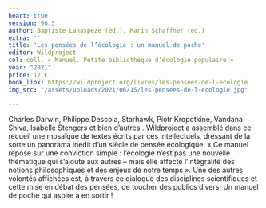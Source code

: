 ```yaml
---
heart: true
version: 96.5
author: Baptiste Lanaspeze (éd.), Marin Schaffner (éd.)
extra: ''
title: 'Les pensées de l’écologie : un manuel de poche'
editor: Wildproject
col: coll. « Manuel. Petite bibliothèque d’écologie populaire »
year: "2021"
price: 12 €
book_link: https://wildproject.org/livres/les-pensees-de-l-ecologie
img_src: "/assets/uploads/2021/06/15/les-pensees-de-l-ecologie.jpg"

---
```

Charles Darwin, Philippe Descola, Starhawk, Piotr Kropotkine, Vandana Shiva, Isabelle Stengers et bien d’autres…Wildproject a assemblé dans ce recueil une mosaïque de textes écrits par ces intellectuels, dressant de la sorte un panorama inédit d’un siècle de pensée écologique. « Ce manuel repose sur une conviction simple : l’écologie n’est pas une nouvelle thématique qui s’ajoute aux autres – mais elle affecte l’intégralité des notions philosophiques et des enjeux de notre temps ». Une des autres volontés affichées est, à travers ce dialogue des disciplines scientifiques et cette mise en débat des pensées, de toucher des publics divers. Un manuel de poche qui aspire à en sortir !